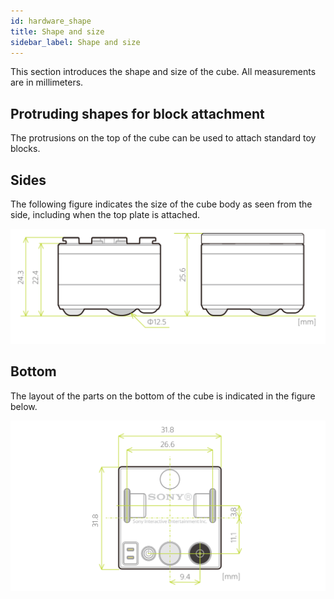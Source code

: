 ```yaml
---
id: hardware_shape
title: Shape and size
sidebar_label: Shape and size
---
```


This section introduces the shape and size of the cube. All measurements are in millimeters.

## Protruding shapes for block attachment

The protrusions on the top of the cube can be used to attach standard toy blocks.

## Sides

The following figure indicates the size of the cube body as seen from the side, including when the top plate is attached.

![Hardware size in side view](assets/hardware_size_side_view.svg)

## Bottom

The layout of the parts on the bottom of the cube is indicated in the figure below.

![Hardware size in bottom view](assets/hardware_size_bottom_view.svg)
